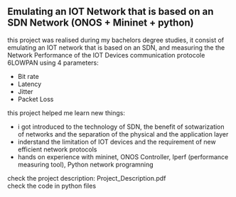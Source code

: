 ## Emulating an IOT Network that is based on an SDN Network (ONOS + Mininet + python)
this project was realised during my bachelors degree studies, it consist of emulating an IOT network that is based on an SDN, and measuring the the Network Performance of the IOT Devices communication protocole 6LOWPAN using 4 parameters: 
<ul>
    <li>Bit rate </li>
    <li>Latency </li>
    <li>Jitter</li>
    <li>Packet Loss</li>
</ul>
this project helped me learn new things: 
<ul>
    <li>i got introduced to the technology of SDN, the benefit of sotwarization of networks and the separation of the physical and the application layer</li>
    <li>inderstand the limitation of IOT devices and the requirement of new efficient network protocols</li>
    <li>hands on experience with mininet, ONOS Controller, Iperf (performance measuring tool), Python network programning</li>
</ul>
check the project description: Project_Description.pdf </br>
check the code in python files
